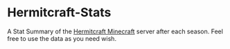 # Hermitcraft-Stats
A Stat Summary of the [Hermitcraft Minecraft](https://hermitcraft.com/) server after each season.  Feel free to use the data as you need wish.
